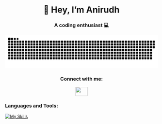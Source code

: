 <h1 align="center">👋 Hey, I’m Anirudh</h1>
<h3 align="center">A coding enthusiast 💻</h3>

<p align="center"><a href=#><img src="contributions.svg"></a> </p>

<h3 align="center">Connect with me:</h3>
<p align="center">
<a href="https://www.linkedin.com/in/anirudhgoel23/" target="blank"><img align="center" src="https://raw.githubusercontent.com/rahuldkjain/github-profile-readme-generator/master/src/images/icons/Social/linked-in-alt.svg" height="30" width="40" /></a>
</p>

<h3>Languages and Tools:</h3>

[![My Skills](https://skillicons.dev/icons?i=python,java,typescript,react,nodejs,docker,kubernetes,aws,mysql,mongodb)](https://skillicons.dev)



<!--
**AnirudhGoel2004/AnirudhGoel2004** is a ✨ _special_ ✨ repository because its `README.md` (this file) appears on your GitHub profile!

Here are some ideas to get you started:

- 🔭 I’m currently working on ...
- 🌱 I’m currently learning ...
- 👯 I’m looking to collaborate on ...
- 🤔 I’m looking for help with ...
- 💬 Ask me about ...
- 📫 How to reach me: ...
- 😄 Pronouns: ...
- ⚡ Fun fact: ...
-->
